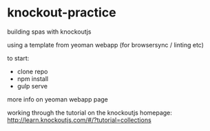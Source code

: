 # knockout-practice
building spas with knockoutjs

using a template from yeoman webapp (for browsersync / linting etc)

to start:
- clone repo
- npm install
- gulp serve

more info on yeoman webapp page

working through the tutorial on the knockoutjs homepage:
http://learn.knockoutjs.com/#/?tutorial=collections